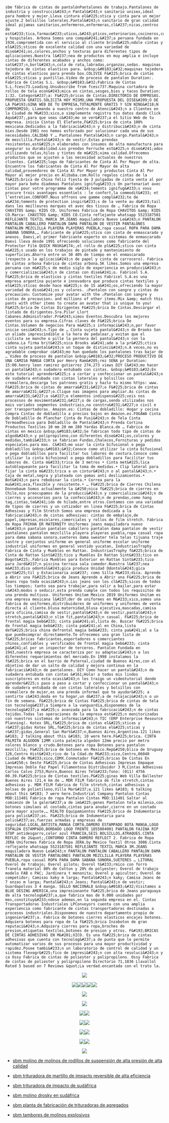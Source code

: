
```
sbm fábrica de cintas de pantalónPantalones de trabajo.Pantalones de industria y construcci&#243;n Pantal&#243;n sanitario unisex,ideal para hombre y mujer.Lleva cintura el&#225;stica y cinta para un mejor ajuste.2 bolsillos laterales.Pantal&#243;n sanitario de gran calidad ideal pijamas sanitarios,enfermeros,enfermeras,cl&#237;nicas,centros de est&#233;tica,farmac&#233;uticos,&#243;pticos,veterinarios,cocineros,comercios y hospitales. Arbona Somos una compa&#241;&#237;a peruana fundada en 1936,comprometida con el servicio al cliente brind&#225;ndole cintas y el&#225;sticos de excelente calidad con una variedad de dise&#241;os,colores,anchos y texturas para diferentes tipos de aplicaciones.Nuestra l&#237;nea de productos en muy amplia e incluye cintas de diferentes acabados y anchos como: sat&#237;n,borl&#243;n,cola de rata,labradas,organzas,sedas. maquinas tejedora de cintas elasticos para. &nbsp;&#0183;&#32;maquinas tejedora de cintas elasticos para prenda box.COLIVIE F&#225;brica de cintas el&#225;sticas y puntillas.Video de proceso de pantalon Duration:. Fabrica de Cintas S.L. &nbsp;&#0183;&#32;Fabrica de Cintas S.L.fcesc73.Loading.Unsubscribe from fcesc73?.Maquina cortadora de rollos de tela econ&#243;mica en cintas,sesgos,bies y tacos Duration: 1:32. Categor&#237;a: F&#225;bricas de Cintas.DIRECTORIO DE EMPRESAS. PROPUESTA GRATIS.SOLICITA HOY MISMO,UNA PROPUESTA DEL DISE&#209;O DE LA P&#193;GINA WEB DE TU EMPRESA,TOTALMENTE GRATIS Y SIN NING&#218;N COMPROMISO; Llamando a nuestro centro de Atenci&#243;n a Clientes en la Ciudad de M&#233;xico,o simplemente registra tus datos dando Click Aqu&#237;,para que veas c&#243;mo se ver&#237;a el Sitio Web de tu empresa. inicio Cintas El Elefante,F&#225;brica de cinta 100% mexicana.Dedicados a la fabricaci&#243;n y distribuci&#243;n de cinta bies.Desde 1981 nos hemos esforzado por solucionar cada una de sus necesidades.CALIDAD Y … Pantalones Pantal&#243;n cargo.Pantal&#243;n de mezclilla.Pantal&#243;n de vestir.Estas prendas resistentes,est&#225;n elaborados con insumos de alta manufactura para asegurar su durabilidad.Los prendas Ferruche est&#225;n dise&#241;ados utilizando telas,hilos y tintes de m&#225;xima calidad.Ofrecemos productos que se ajusten a las necesidad actuales de nuestros clientes. Cat&#225;logo de fabricantes de Cinta Al Por Mayor de alta. Encuentre los fabricantes de Cinta Al Por Mayor de alta calidad,proveedores de Cinta Al Por Mayor y productos Cinta Al Por Mayor al mejor precio en Alibaba.com.Rollo regalos cintas de la f&#225;brica de China feliz fiesta de 3 pulgadas de cinta venta al por mayor para boho diademas Pantalons ignifug&#233;s Un partenariat avec Cintas pour votre programme de v&#234;tements ignifug&#233;s vous procure trois avantages essentiels : le confort,la commodit&#233; et l’entretien.CONFORT.Nous offrons une gamme compl&#232;te de v&#234;tements de protection inspir&#233;s de la vente au d&#233;tail dans les meilleures marques et avec des tissus de … Fabrica de Ropa CHAVITOS &amp; KIDS CO. Uniformes Fabrica de Ropa CHAVITOS &amp; KIDS CO.Marca: CHAVITOS &amp; KIDS CO.Cinta reflejante whatsapp 5523187501 REFLEJANTE TEXTIL MARCA 3M.JEANS maquiladora Nuevo Le&#243;n PANTALON PANTALON CABALLERO PANTALON DAMA PANTALON DE VESTIR PANTALONES PANTALON MEZCLILLA PLAYERA PLAYERAS PUEBLA,ropa casual ROPA PARA DAMA SABANA SONORA,… Fabricante de pl&#225;stico con cinta de enmascarado y anexos. Daevi,el primer fabricante experto en sistemas de enmascarado Daevi lleva desde 1991 ofreciendo soluciones como fabricante del Protector Film QUICK MASK&#174;,el rollo de pl&#225;stico con cinta m&#225;s usado en los trabajos de pintado y mantenimiento de superficies.Ahorra entre un 30 40% de tiempo en el enmascarado (respecto a la aplicaci&#243;n de papel y cinta de carrocero). Fabrica de cintas arbona Fabrica de cintas arbona.5K likes.Somos una empresa peruana con m&#225;s de medio siglo de experiencia en producci&#243;n y comercializaci&#243;n de cintas con dise&#241;o. Fabricel S.A. F&#225;brica de elasticos y cintas textiles Fabricel S.A.es una empresa argentina pujante e innovadora que produce cintas textiles y el&#225;sticos desde hace m&#225;s de 15 a&#241;os,ofreciendo la mayor variedad de dise&#241;os y colores. ⚠Pantalon con sangre y cintas de precaucion⚠ Customize your avatar with the ⚠Pantalon con sangre y cintas de precaucion⚠ and millions of other items.Mix &amp; match this pants with other items to create an avatar that is unique to you! F&#225;brica De Cintas Dirigentes F&#225;brica De Cintas.Descargar el listado de dirigentes.Sra.Pilar Llort Cabanes.Administrador.Pr&#243;ximos Eventos.Descubra los mejores eventos para su empresa.Cifras claves de F&#225;brica De Cintas.Volumen de negocios Para m&#225;s informaci&#243;n,por favor inicie sesi&#243;n.Tipo de … Cinta sujeta pantal&#243;n de Brooks Son un aliado imprescindible a la hora de pedalear,y evitan que el ciclista se manche o pille la pernera del pantal&#243;n con la cadena.La firma brit&#225;nica Brooks a&#241;ade a la pr&#225;ctica cinta sujeta pantal&#243;n un toque de distinci&#243;n.A veces,no es agradable comprobar c&#243;mo han quedado los pantalones tras bajar de … Video de proceso de pantalon &nbsp;&#0183;&#32;PROCESO PRODUCTIVO DE UNA CAMISA MANGA CORTA por Henry Ram&#205;rez SENA pr Duration: 15:00.henry leon ramirez gutierrez 274,273 views DIY C&#243;mo hacer un pantal&#243;n sudadera entubado con cintas. &nbsp;&#0183;&#32;En este tutorial aprender&#225;s a cortar y confeccionar un pantal&#243;n de sudadera entubado con cintas laterales y bolsillos con cremallera,descarga los patrones gratis y hazlo tu mismo https: www. F&#225;brica de cintas de amarra&#231;&#227;o F&#225;brica de cintas de amarra&#231;&#227;o.Clique nas imagens para ampliar.As cintas de amarra&#231;&#227;o s&#227;o elementos indispens&#225;veis nos processos de movimenta&#231;&#227;o de cargas,sendo utilizadas nos mais variados segmentos industriais,na constru&#231;&#227;o civil e por transportadoras. Amazon.es: Cintas de dobladillo: Hogar y cocina Compra Cintas de dobladillo a precios bajos en Amazon.es.FOGAWA Cinta de Dobladillo de Planchar Cinta de Fusi&#243;n de Tela Cinta Termoadhesiva para Dobladillo de Pantal&#243;n Prenda Cortina Productos Textiles 10 mm 20 mm 280 Yardas Blanca.de … Fabrica de cintas en mexico &nbsp;&#0183;&#32;Se fabrican todo tipo de cintas de algod&#243;n y polipropileno,con diferentes dise&#241;os,colores y medidas,tambi&#233;n se fabrican Fundas,Chalecos,Fornituras y pedidos especiales.para mas. C&#243;mo usar la cinta bifusional o pega dobladillos &nbsp;&#0183;&#32;Conoce como utilizar la cinta bifusional o pega dobladillos para facilitar tus labores de costura.Conoce como utilizar la cinta bifusional o pega dobladillos para facilitar tus labores de. Cinta m&#233;trica de 3 metros • Cinta met&#225;lica autobloqueante para facilitar la toma de medidas.• Clip lateral para fijar la cinta m&#233;trica a un cintur&#243;n o al pantal&#243;n.• Caja de metal,negra y plateada con gomas anti deslizamientos.• Bot&#243;n para rebobinar la cinta.• Correa para la mu&#241;eca,flexible y resistente.• … F&#225;brica de Cierres Chilena Donnebaum Somos actualmente la &#250;nica f&#225;brica de cierres en Chile,nos preocupamos de la producci&#243;n y comercializaci&#243;n de cierres y accesorios para la confecci&#243;n de prendas,como hang tag,cintas,te&#241;ido de hilado,entre otros.Contamos con una variedad de tipos de cierres y un cotizador en linea F&#225;brica de Cintas Adhesivas y Film Stretch Somos una empresa dedicada a la fabricaci&#243;n de cintas adhesivas: cintas de embalaje,de papel,impresas,escolares,comerciales y rollos de film stretch. Fabrica de Ropa FRIKHA ER MATERNITY Uniformes jeans maquiladora nuevo le&#243;n pantalon pantalon caballero pantalon dama pantalon de vestir pantalones pantalon mezclilla playera playeras puebla,ropa casual ropa para dama sabana sonora,sueteres dama sweater tela telas tijuana traje sastre y conjuntos uniforme en general uniforme escolar uniforme industrial uniformes en general vestido yucatan, IndustriasTrophy Fabrica de Cinta y Muebles en Rattan. IndustriasTrophy f&#225;brica de Cinta de Rattan Sint&#233;tico y Muebles En Rattan Sint&#233;tico en Bogot&#225;.Fabrica Muebles para Exterior en Rattan Sint&#233;tico para Jard&#237;n piscina terraza sala comedor.Nuestra l&#237;nea m&#233;dico odontol&#243;gica produce Unidad Odontol&#243;gica port&#225;til y Estacionaria as&#237; como Silla M&#233;dica. Aprende a Abrir una F&#225;brica de Jeans Aprende a Abrir una F&#225;brica de Jeans ropa toda ocasi&#243;n.Los jeans son los cl&#225;sicos de todos los tiempos; tanto sea para trabajar,para salir a bailar,para estar c&#243;modos o seducir,esta prenda cumple con todos los requisitos de una prenda multiuso. Uniformes Unitam Mexico 2019 Uniformes Unitam es una empresa mexicana l&#237;der de uniformes en M&#233;xico,somos una fabrica de uniformes,distribuidores de uniformes y uniformes de venta directa al cliente.blusa maternidad,blusa ejecutiva,mascadas,camisa para oficina,camisa de vestir,pantal&#243;n de vestir,pantal&#243;n stretch,pantal&#243;n slim fit,pantal&#243;n casual. F&#225;brica de frontal magia beb&#233; cinta pa&#241;al,lista de. Buscar f&#225;brica de frontal magia beb&#233; cinta pa&#241;al en China,lista def&#225;brica china defrontal magia beb&#233; cinta pa&#241;al a la que puedecomprar directamente.Te ofrecemos una gran lista de f&#225;bricas fabricantes,exportadores o comerciantes chinos,confiables y verificados de frontal magia beb&#233; cinta pa&#241;al por un inspector de terceros. Pantalon Fundada en 1943,nuestra empresa se caracteriza por su adaptaci&#243;n a los diferentes requerimientos del mercado.En 1998 instalamos la f&#225;brica en el barrio de Paternal,ciudad de Buenos Aires,con el objetivo de dar un salto de calidad y mejora continua en la fabricaci&#243;n de pantalones. DIY Como hacer un pantal&#243;n de sudadera entubada con cintas &#161;Hola! a todos mis lindos suscriptores en esta ocasi&#243;n les traigo un videotutorial donde aprender&#225;s paso a paso a cortar y confeccionar un pantal&#243;n de sudadera entubada de con cintas laterales y bolsillos con cremallera de mujer,es una prenda informal que te ayudar&#225; a sentirte c&#243;moda en tu hogar,un d&#237;a de relajaci&#243;n o un fin de semana. F&#225;brica de Cintas F&#225;brica de cintas de tela con tecnolog&#237;a Siempre a la vanguardia,disponemos de la tecnolog&#237;a m&#225;s avanzada para la fabricaci&#243;n de cintas tejidas.Todas las operaciones de la empresa est&#225;n monitorizadas con nuestros sistemas de informaci&#243;n TIC (ERP Enterprise Resource Planning). Kotex SRL,f&#225;brica de cintas el&#225;sticas y r&#237;gidas Kotex SRL,f&#225;brica de cintas el&#225;sticas y r&#237;gidas,General San Mart&#237;n,Buenos Aires,Argentina.121 likes &#183; 2 talking about this &#183; 10 were here.F&#225;brica. CINTA PALMITA ALGODON 12MM cinta palmita algodon 12mm precio por metro colores blanco y crudo.Botones para ropa Botones para pantalon mezclilla; F&#225;brica de botones en Mexico.Rep&#250;blica de Uruguay 126,Centro Hist&#243;rico de la Cdad.de M&#233;xico,Centro,06040 Ciudad de M&#233;xico,CDMX.Conmutador F&#225;bricas De Cintas En Lan&#250;s Oeste F&#225;brica de Cintas Adhesivas Impresas Empaque Impresas Doble Faz Papel Filamentosa Distribuidor 3 M,Cintas Adhesivas Carlos Calvo 2753,Munro,Buenos Aires Tel&#233;fono: (011) 4756 00.39.F&#225;brica de Cintas textiles.P&#225;ginas Web Villa Ballester Buenos Aires (21,4 km de … MDR FILM fabrica de film stretch,cintas adhesivas y. MDR FILM fabrica de film stretch,cintas adhesivas y bolsas de polietileno,Villa Mar&#237;a.121 likes &#183; 6 talking about this &#183; 7 were here.Industrial Company Pantalon Cintas MOD:111401 Fabrica de ropa Pantalon Cintas MOD:111401 Saltar al comienzo de la galer&#237;a de im&#225;genes Pantalon tela milenio,con botones simulaos al costado,cintas para anudar,cierre en un costado para mayor ajuste,… RIALTO Equipamientos F&#225;brica de Indumentaria para polic&#237;as. F&#225;brica de Indumentaria para polic&#237;as,fuerzas armadas y empresas de seguridad.LOCAL,BATISTA,MANGA CORTA,DAMERO ESTAMPADO BOTA MANGA,LOGO ESPALDA ESTAMPADO,BORDADO LOGO FRENTE 1855004001 PANTALON FAJINA RIP STOP antidesgarro,color azul FRANCIA,SEIS BOLSILLOS,ATRAQUES.CINTA REFLEC de 2&quot;,CONTORNO CINTA DAMERO REFLECT 2. Fabrica de Ropa JERA Uniformes Fabrica de Ropa JERA.by Mexico Textil Otros 3086.Cinta reflejante whatsapp 5523187501 REFLEJANTE TEXTIL MARCA 3M.JEANS maquiladora Nuevo Le&#243;n PANTALON PANTALON CABALLERO PANTALON DAMA PANTALON DE VESTIR PANTALONES PANTALON MEZCLILLA PLAYERA PLAYERAS PUEBLA,ropa casual ROPA PARA DAMA SABANA SONORA,SUETERES … LITORAL Overol de trabajo; Overol piloto; Overol t&#233;rmico con forro franela material 80% de Cotton y 20% de polyester; Overol de trabajo modelo FAB o PAC; Jardinera t menonita; Overol p apicultor; Overol de competidor; Camisas kaky m larga; Pantal&#243;n kaky; Camisa Jeans de 7 onzas m larga; Pantal&#243;n Jeans; Pantal&#243;n de vestir; Guardapolvos 3 4 manga. SELLO NACIONAL8 &nbsp;&#0183;&#32;Visitamos a BLUE DESING AMERICA,una impresionante f&#225;brica de Jeans paraguaya de alta tecnolog&#237;a,que fabrica mas de 9.000 unidades por mes,constituy&#233;ndose ademas,en la segunda empresa en el. Cintas Transportadoras Industriales LPConveyors cuenta con una amplia experiencia como fabricante de cintas transportadoras destinadas a procesos industriales.Disponemos de nuestro departamento propio de ingenier&#237;a. Fabrica de botones cierres elasticos encajes botones. Adquiera botones para ropa de la f&#225;brica Inzaboton de gran reputaci&#243;n.Adquiera cierres para ropa,broches de presion,etiquetas textiles,botones de presion y otros. F&#193;BRICAS DE CINTAS ADHESIVAS EN M&#201;XICO. Es una f&#225;brica de cintas adhesivas que cuenta con tecnolog&#237;a de punta que le permite automatizar varios de sus procesos para una mayor productividad y rapidez.Posee tambi&#233;n un laboratorio de control de calidad y un sistema flexogr&#225;fico de impresi&#243;n con alta resoluci&#243;n y ca Ossy Fabrica de cintas de poliester y polipropileno. Ossy Fabrica de cintas de poliester y polipropileno Directorio 71,1836 Llavallol Rated 5 based on 7 Reviews &quot;La verdad.encantada con el trato la. 
```

<div align="center">

<a href="https://es-crusher.shibang-china.com/github&k=sbm+f%C3%A1brica+de+cintas+de+pantal%C3%B3n"><img src="https://static.shibang-china.com/es/crusher/logo.jpg"></a>

<a href="https://es-crusher.shibang-china.com/github&k=sbm+f%C3%A1brica+de+cintas+de+pantal%C3%B3n"><img src="https://static.shibang-china.com/es/crusher/index.jpg"></a><a href="https://es-crusher.shibang-china.com/material.htmlgithub&k=sbm+f%C3%A1brica+de+cintas+de+pantal%C3%B3n"><img src="https://static.shibang-china.com/es/crusher/material.jpg"></a><a href="https://es-crusher.shibang-china.com/application.htmlgithub&k=sbm+f%C3%A1brica+de+cintas+de+pantal%C3%B3n"><img src="https://static.shibang-china.com/es/crusher/application.jpg"></a><a href="https://es-crusher.shibang-china.com/aboutus.htmlgithub&k=sbm+f%C3%A1brica+de+cintas+de+pantal%C3%B3n"><img src="https://static.shibang-china.com/es/crusher/aboutus.jpg"></a><a href="https://es-crusher.shibang-china.com/contact.htmlgithub&k=sbm+f%C3%A1brica+de+cintas+de+pantal%C3%B3n"><img src="https://static.shibang-china.com/es/crusher/contact.jpg"></a>

<a href="https://es-crusher.shibang-china.com/github&k=sbm+f%C3%A1brica+de+cintas+de+pantal%C3%B3n"><img src="https://static.shibang-china.com/es/crusher/banner.jpg"></a>

<a href="https://swt.shibang-china.com/github&k=sbm+f%C3%A1brica+de+cintas+de+pantal%C3%B3n"><img src="https://static.shibang-china.com/es/crusher/text.jpg"></a>

<a href="https://swt.shibang-china.com/github&k=sbm+f%C3%A1brica+de+cintas+de+pantal%C3%B3n"><img src="https://static.shibang-china.com/es/crusher/chat.jpg"></a><a href="https://es-crusher.shibang-china.com/contact.htmlgithub&k=sbm+f%C3%A1brica+de+cintas+de+pantal%C3%B3n"><img src="https://static.shibang-china.com/es/crusher/message.jpg"></a>

<a href="https://es-crusher.shibang-china.com/products/pe.htmlgithub&k=sbm+f%C3%A1brica+de+cintas+de+pantal%C3%B3n"><img src="https://static.shibang-china.com/es/crusher/pe.jpg"></a><a href="https://es-crusher.shibang-china.com/products/pf.htmlgithub&k=sbm+f%C3%A1brica+de+cintas+de+pantal%C3%B3n"><img src="https://static.shibang-china.com/es/crusher/pf.jpg"></a>

<a href="https://es-crusher.shibang-china.com/products/hpt.htmlgithub&k=sbm+f%C3%A1brica+de+cintas+de+pantal%C3%B3n"><img src="https://static.shibang-china.com/es/crusher/hpt.jpg"></a><a href="https://es-crusher.shibang-china.com/products/vsi.htmlgithub&k=sbm+f%C3%A1brica+de+cintas+de+pantal%C3%B3n"><img src="https://static.shibang-china.com/es/crusher/vsi.jpg"></a>

<a href="https://es-crusher.shibang-china.com/products/klv.htmlgithub&k=sbm+f%C3%A1brica+de+cintas+de+pantal%C3%B3n"><img src="https://static.shibang-china.com/es/crusher/klv.jpg"></a><a href="https://es-crusher.shibang-china.com/products/portable.htmlgithub&k=sbm+f%C3%A1brica+de+cintas+de+pantal%C3%B3n"><img src="https://static.shibang-china.com/es/crusher/portable.jpg"></a>

<a href="https://swt.shibang-china.com/github&k=sbm+f%C3%A1brica+de+cintas+de+pantal%C3%B3n"><img src="https://static.shibang-china.com/es/crusher/case.jpg"></a>

</div>


* [sbm molino de molinos de rodillos de suspensión de alta presión de alta calidad](sbm%20molino%20de%20molinos%20de%20rodillos%20de%20suspensi%C3%B3n%20de%20alta%20presi%C3%B3n%20de%20alta%20calidad.md)

* [sbm trituradora de martillo de impacto reversible de alta eficiencia](sbm%20trituradora%20de%20martillo%20de%20impacto%20reversible%20de%20alta%20eficiencia.md)

* [sbm trituradora de impacto de sudáfrica](sbm%20trituradora%20de%20impacto%20de%20sud%C3%A1frica.md)

* [sbm molino drosky en sudáfrica](sbm%20molino%20drosky%20en%20sud%C3%A1frica.md)

* [sbm planta de fabricación de trituradoras de agregados](sbm%20planta%20de%20fabricaci%C3%B3n%20de%20trituradoras%20de%20agregados.md)

* [sbm tambores de molinos explosivos](sbm%20tambores%20de%20molinos%20explosivos.md)